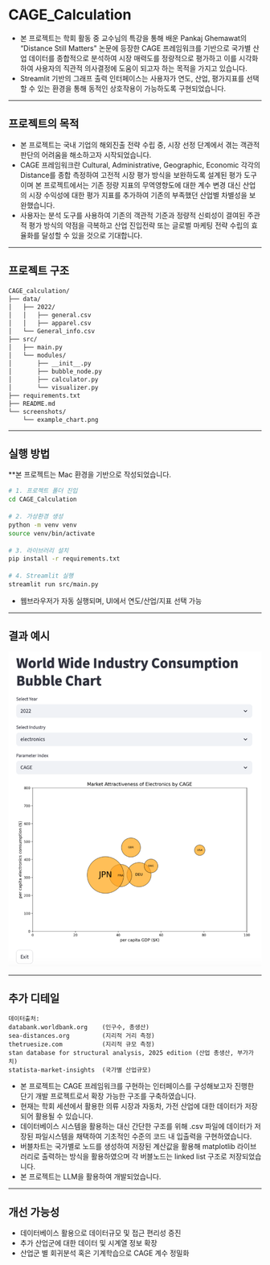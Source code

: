 # CAGE_Calculation

- 본 프로젝트는 학회 활동 중 교수님의 특강을 통해 배운 Pankaj Ghemawat의 “Distance Still Matters" 논문에 등장한 CAGE 프레임워크를 기반으로 국가별 산업 데이터를 종합적으로 분석하여 시장 매력도를 정량적으로 평가하고 이를 시각화하여 사용자의 직관적 의사결정에 도움이 되고자 하는 목적을 가지고 있습니다.
- Streamlit 기반의 그래프 출력 인터페이스는 사용자가 연도, 산업, 평가지표를 선택할 수 있는 환경을 통해 동적인 상호작용이 가능하도록 구현되었습니다.

---

## 프로젝트의 목적

- 본 프로젝트는 국내 기업의 해외진출 전략 수립 중, 시장 선정 단계에서 겪는 객관적 판단의 어려움을 해소하고자 시작되었습니다.
- CAGE 프레임워크란 Cultural, Administrative, Geographic, Economic 각각의 Distance를 종합 측정하여 고전적 시장 평가 방식을 보완하도록 설계된 평가 도구이며 본 프로젝트에서는 기존 정량 지표의 무역영향도에 대한 계수 변경 대신 산업의 시장 수익성에 대한 평가 지표를 추가하여 기존의 부족했던 산업별 차별성을 보완했습니다.
- 사용자는 분석 도구를 사용하여 기존의 객관적 기준과 정량적 신뢰성이 결여된 주관적 평가 방식의 약점을 극복하고 산업 진입전략 또는 글로벌 마케팅 전략 수립의 효율화를 달성할 수 있을 것으로 기대합니다.

---

## 프로젝트 구조

```
CAGE_calculation/
├── data/
│   ├── 2022/
│   │   ├── general.csv
│   │   ├── apparel.csv
│   └── General_info.csv
├── src/
│   ├── main.py             
│   └── modules/
│       ├── __init__.py
│       ├── bubble_node.py
│       ├── calculator.py
│       └── visualizer.py
├── requirements.txt
├── README.md
└── screenshots/
    └── example_chart.png
```

---

## 실행 방법
**본 프로젝트는 Mac 환경을 기반으로 작성되었습니다.

```bash
# 1. 프로젝트 폴더 진입
cd CAGE_Calculation

# 2. 가상환경 생성
python -m venv venv
source venv/bin/activate 

# 3. 라이브러리 설치
pip install -r requirements.txt

# 4. Streamlit 실행
streamlit run src/main.py
```

- 웹브라우저가 자동 실행되며, UI에서 연도/산업/지표 선택 가능

---

## 결과 예시

<p align="center">
  <img src="screenshots/example_chart.png" width="720"/>
</p>

---

## 추가 디테일
```
데이터출처: 
databank.worldbank.org    (인구수, 총생산)
sea-distances.org         (지리적 거리 측정)
thetruesize.com           (지리적 규모 측정)
stan database for structural analysis, 2025 edition (산업 총생산, 부가가치)
statista-market-insights  (국가별 산업규모)
```
- 본 프로젝트는 CAGE 프레임워크를 구현하는 인터페이스를 구성해보고자 진행한 단기 개발 프로젝트로서 확장 가능한 구조를 구축하였습니다.
- 현재는 학회 세션에서 활용한 의류 시장과 자동차, 가전 산업에 대한 데이터가 저장되어 활용될 수 있습니다.
- 데이터베이스 시스템을 활용하는 대신 간단한 구조를 위해 .csv 파일에 데이터가 저장된 파일시스템을 채택하여 기초적인 수준의 코드 내 입출력을 구현하였습니다.
- 버블차트는 국가별로 노드를 생성하여 저장된 계산값을 활용해 matplotlib 라이브러리로 출력하는 방식을 활용하였으며 각 버블노드는 linked list 구조로 저장되었습니다.
- 본 프로젝트는 LLM을 활용하여 개발되었습니다.

---

## 개선 가능성

- 데이터베이스 활용으로 데이터규모 및 접근 편리성 증진
- 추가 산업군에 대한 데이터 및 시계열 정보 확장
- 산업군 별 회귀분석 혹은 기계학습으로 CAGE 계수 정밀화

